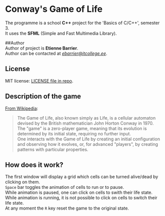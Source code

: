 ﻿# Conway's Game of Life  
The programme is a school **C++** project for the 'Basics of C/C++', semester 3.  
It uses the **SFML** (Simple and Fast Multimedia Library).  

##Author  
Author of  project is **Etienne Barrier**.  
Author can be contacted at *ebarrier@itcollege.ee*.  

## License  
MIT license: [LICENSE file in repo](https://github.com/ebarrier/CPP-Hw2/blob/master/LICENSE).  

## Description  of the game
[From Wikipedia](https://en.wikipedia.org/wiki/Conway's_Game_of_Life):  
> The Game of Life, also known simply as Life, is a cellular automaton devised by the British mathematician John Horton Conway in 1970.  
> The "game" is a zero-player game, meaning that its evolution is determined by its initial state, requiring no further input.  
> One interacts with the Game of Life by creating an initial configuration and observing how it evolves, or, for advanced "players", by creating patterns with particular properties.  

## How does it work?
The first window will display a grid which cells can be turned alive/dead by clicking on them.  
`Space` bar toggles the animation of cells to run or to pause.  
While animation is paused, one can click on cells to swith their life state.  
While animation is running, it is not possible to click on cells to switch their life state.  
At any moment the `R` key reset the game to the original state.